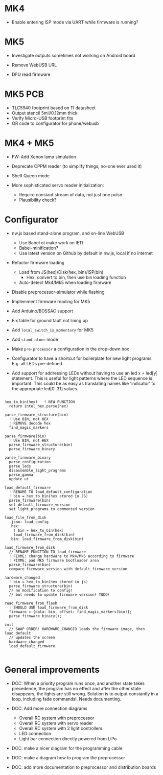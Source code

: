 # MK4

* Enable entering ISP mode via UART while firmware is running?

# MK5

* Investigate outputs sometimes not working on Android board

* Remove WebUSB URL

* DFU read firmware


# MK5 PCB

* TLC5940 footprint based on TI datasheet
* Output stencil 5mil/0.12mm thick
* Verify Micro-USB footprint fits
* QR code to configurator for phone/webusb


# MK4 + MK5

* FW: Add Xenon lamp simulation

* Deprecate CPPM reader (to simplify things, no-one ever used it)

* Shelf Queen mode

* More sophisticated servo reader initialization:
  * Require constant stream of data, not just one pulse
  * Plausibility check?


# Configurator

* nw.js based stand-alone program, and on-line WebUSB
  * Use Babel ot make work on IE11
  * Babel-minification?
  * Use latest version on Github by default in nw.js, local if no internet

* Refactor firmware loading
  - Load from JS(hex)/Disk(hex, bin)/ISP(bin)
    - Hex: convert to bin, then use bin loading function
  - Auto-detect Mk4/Mk5 when loading firmware

* Disable preprocessor-simulator while flashing

* Implemment firmware reading for MK5

* Add Arduino/BOSSAC support


* Fix table for ground fault not lining up

* Add `local_switch_is_momentary` for MK5

* Add `stand-alone` mode

* Make `pre-processor` a configuration in the drop-down box

* Configurator to have a shortcut for boilerplate for new light programs
    E.g. all LEDs pre-defined

* Add support for addressing LEDs without having to use an
    led x = led[y] statement. This is useful for light patterns where the
    LED sequence is important. This could be as easy as translating names like
    'indicator' to the appropriate led[0..31] values.

```

hex_to_bin(hex)   ! NEW FUNCTION
  return intel_hex.parse(hex)

parse_firmware_structure(bin)
  ! Use BIN, not HEX
  ! REMOVE decode hex
  find_magic_markers

parse_firmware(bin)
  ! Use BIN, not HEX
  parse_firmware_structure(bin)
  parse_firmware_binary

parse_firmware_binary
  parse_configuration
  parse_leds
  disassemble_light_programs
  parse_gamma
  update_ui

load_default_firmware
  ! RENAME TO load_default_configuration
  ! bin = hex_to_bin(hex stored in JS)
  parse_firmware(bin)
  set default_firmware_version
  set light_programs to commented version

load_file_from_disk
  .json: load_config
  .hex:
    ! bin = hex_to_bin(hex)
    load_firmware_from_disk(bin)
  .bin: load_firmware_from_disk(bin)

load_firmware_from_disk
  // RENAME FUNCTION TO load_firmware
  ! FIXME: change hardware to Mk4/Mk5 according to firmware
  ! FIXME: pad Mk5 firmware bootloader area
  parse_firmware(bin)
  compare firmware_version with default_firmware_version

hardware_changed
  ! bin = hex_to_bin(hex stored in js)
  parse_firmware_structure(bin)
  // no modification to config!
  // but needs to update firmware version! TODO!

read_firmware_from_flash
  ! SHOULD USE load_firmware_from_disk
  firmware = {data: bin, offset: find_magic_markers(bin)};
  parse_firmware_binary();

init
  // SWAP ORDER! HARDWARE_CHANGED loads the firmware image, then load_default
  // updates the screen
  hardware_changed
  load_default_firmware


```

# General improvements

* DOC: When a priority program runs once, and another state takes precedence,
  the program has no effect and after the other state disappears, the lights
  are still wrong. Solution is to output constantly in a loop,
  including fade commands!.
  Needs documenting.

* DOC: Add more connection diagrams
    - Overall RC system with preprocessor
    - Overall RC system with servo reader
    - Overall RC system with 2 light controllers
    - LED connection
    - Light bar connection directly powered from LiPo

* DOC: make a nicer diagram for the programming cable

* DOC: make a diagram how to program the preprocessor

* DOC: add more documentation to preprocessor and distribution boards
